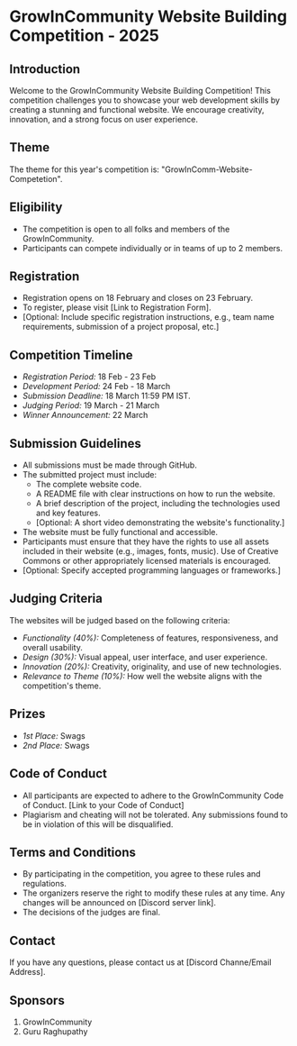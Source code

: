 # GrowInCommunity Website Building Competition - 2025

## Introduction

Welcome to the GrowInCommunity Website Building Competition! This competition challenges you to showcase your web development skills by creating a stunning and functional website.  We encourage creativity, innovation, and a strong focus on user experience.

## Theme

The theme for this year's competition is: "GrowInComm-Website-Competetion".  

## Eligibility

*   The competition is open to all folks and members of the GrowInCommunity.
*   Participants can compete individually or in teams of up to 2 members.

## Registration

*   Registration opens on 18 February and closes on 23 February.
*   To register, please visit [Link to Registration Form].
*   [Optional: Include specific registration instructions, e.g., team name requirements, submission of a project proposal, etc.]

## Competition Timeline

*   *Registration Period:* 18 Feb - 23 Feb
*   *Development Period:* 24 Feb - 18 March
*   *Submission Deadline:* 18 March 11:59 PM IST.
*   *Judging Period:* 19 March - 21 March
*   *Winner Announcement:* 22 March

## Submission Guidelines

*   All submissions must be made through GitHub.
*   The submitted project must include:
    *   The complete website code.
    *   A README file with clear instructions on how to run the website.
    *   A brief description of the project, including the technologies used and key features.
    *   [Optional: A short video demonstrating the website's functionality.]
*   The website must be fully functional and accessible.
*   Participants must ensure that they have the rights to use all assets included in their website (e.g., images, fonts, music).  Use of Creative Commons or other appropriately licensed materials is encouraged.
*   [Optional: Specify accepted programming languages or frameworks.]

## Judging Criteria

The websites will be judged based on the following criteria:

*   *Functionality (40%):*  Completeness of features, responsiveness, and overall usability.
*   *Design (30%):*  Visual appeal, user interface, and user experience.
*   *Innovation (20%):*  Creativity, originality, and use of new technologies.
*   *Relevance to Theme (10%):*  How well the website aligns with the competition's theme.

## Prizes

*   *1st Place:* Swags
*   *2nd Place:* Swags
  


## Code of Conduct

*   All participants are expected to adhere to the GrowInCommunity Code of Conduct. [Link to your Code of Conduct]
*   Plagiarism and cheating will not be tolerated.  Any submissions found to be in violation of this will be disqualified.

## Terms and Conditions

*   By participating in the competition, you agree to these rules and regulations.
*   The organizers reserve the right to modify these rules at any time.  Any changes will be announced on [Discord server link].
*   The decisions of the judges are final.

## Contact

If you have any questions, please contact us at [Discord Channe/Email Address].

## Sponsors
1. GrowInCommunity
2. Guru Raghupathy

